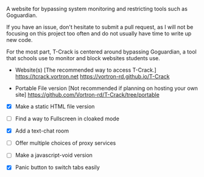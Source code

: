 A website for bypassing system monitoring and restricting tools such as Goguardian.

If you have an issue, don't hesitate to submit a pull request, as I will not be focusing on this project too often and do not usually have time to write up new code.

For the most part, T-Crack is centered around bypassing Goguardian, a tool that schools use to monitor and block websites students use.

- Website(s) [The recommended way to access T-Crack.]
   https://tcrack.vortron.net
   https://vortron-rd.github.io/T-Crack

- Portable File version [Not recommended if planning on hosting your own site]
   https://github.com/Vortron-rd/T-Crack/tree/portable

* [X] Make a static HTML file version
* [ ] Find a way to Fullscreen in cloaked mode
* [x] Add a text-chat room
* [ ] Offer multiple choices of proxy services
* [ ] Make a javascript-void version
* [x] Panic button to switch tabs easily



